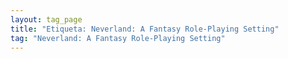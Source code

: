 ```yaml
---
layout: tag_page
title: "Etiqueta: Neverland: A Fantasy Role-Playing Setting"
tag: "Neverland: A Fantasy Role-Playing Setting"
---
```


